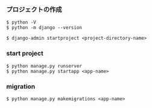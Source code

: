 ### プロジェクトの作成

```
$ python -V
$ python -m django --version

$ django-admin startproject <project-directory-name>
```

### start project

```
$ python manage.py runserver
$ python manage.py startapp <app-name>
```

### migration 

```
$ python manage.py makemigrations <app-name>
```
